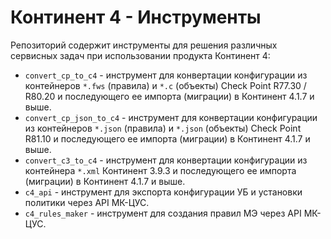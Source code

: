 # Континент 4 - Инструменты

Репозиторий содержит инструменты для решения различных сервисных задач при использовании продукта Континент 4:

- `convert_cp_to_c4` - инструмент для конвертации конфигурации из контейнеров `*.fws` (правила) и `*.c` (объекты) Check Point R77.30 / R80.20 и последующего ее импорта (миграции) в Континент 4.1.7 и выше.
- `convert_cp_json_to_c4` - инструмент для конвертации конфигурации из контейнеров `*.json` (правила) и `*.json` (объекты) Check Point R81.10 и последующего ее импорта (миграции) в Континент 4.1.7 и выше.
- `convert_с3_to_c4` - инструмент для конвертации конфигурации из контейнера `*.xml` Континент 3.9.3 и последующего ее импорта (миграции) в Континент 4.1.7 и выше.
- `c4_api` - инструмент для экспорта конфигурации УБ и установки политики через API МК-ЦУС.
- `c4_rules_maker` - инструмент для создания правил МЭ через API МК-ЦУС.
